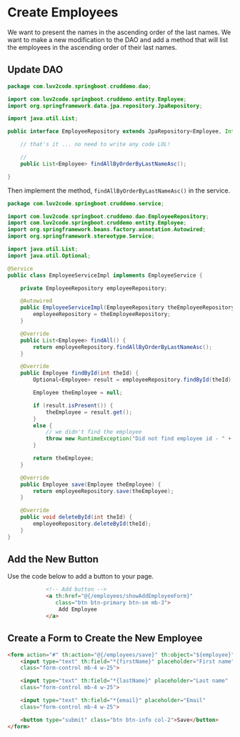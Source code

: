 # Create Employees 


We want to present the names in the ascending order of the last names. We want to make a new modification to the DAO and add a method that will list the employees in the ascending order of their last names. 


## Update DAO 

```java EmployeeRepository
package com.luv2code.springboot.cruddemo.dao;

import com.luv2code.springboot.cruddemo.entity.Employee;
import org.springframework.data.jpa.repository.JpaRepository;

import java.util.List;

public interface EmployeeRepository extends JpaRepository<Employee, Integer> {

    // that's it ... no need to write any code LOL!

    //
    public List<Employee> findAllByOrderByLastNameAsc();

}

```

Then implement the method, `findAllByOrderByLastNameAsc()` in the service. 

```java 
package com.luv2code.springboot.cruddemo.service;

import com.luv2code.springboot.cruddemo.dao.EmployeeRepository;
import com.luv2code.springboot.cruddemo.entity.Employee;
import org.springframework.beans.factory.annotation.Autowired;
import org.springframework.stereotype.Service;

import java.util.List;
import java.util.Optional;

@Service
public class EmployeeServiceImpl implements EmployeeService {

    private EmployeeRepository employeeRepository;

    @Autowired
    public EmployeeServiceImpl(EmployeeRepository theEmployeeRepository) {
        employeeRepository = theEmployeeRepository;
    }

    @Override
    public List<Employee> findAll() {
        return employeeRepository.findAllByOrderByLastNameAsc();
    }

    @Override
    public Employee findById(int theId) {
        Optional<Employee> result = employeeRepository.findById(theId);

        Employee theEmployee = null;

        if (result.isPresent()) {
            theEmployee = result.get();
        }
        else {
            // we didn't find the employee
            throw new RuntimeException("Did not find employee id - " + theId);
        }

        return theEmployee;
    }

    @Override
    public Employee save(Employee theEmployee) {
        return employeeRepository.save(theEmployee);
    }

    @Override
    public void deleteById(int theId) {
        employeeRepository.deleteById(theId);
    }
}

```

## Add the New Button 

Use the code below to add a button to your page. 

```html
		    <!-- Add button -->
		    <a th:href="@{/employees/showAddEmployeeForm}"
		       class="btn btn-primary btn-sm mb-3">
		        Add Employee
		    </a>            

```


## Create a Form to Create the New Employee 

```html
<form action="#" th:action="@{/employees/save}" th:object="${employee}" method="POST"> 
	<input type="text" th:field="*{firstName}" placeholder="First name"
	class="form-control mb-4 w-25">

	<input type="text" th:field="*{lastName}" placeholder="Last name" 
	class="form-control mb-4 w-25">

	<input type="text" th:field="*{email}" placeholder="Email" 
	class="form-control mb-4 w-25">

	<button type="submit" class="btn btn-info col-2">Save</button>
</form>
```
